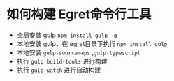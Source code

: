 # 如何构建 Egret命令行工具

* 全局安装 gulp ```npm install gulp -g```  
* 本地安装 gulp，在 egret目录下执行 ``` npm install gulp ```
* 本地安装 ```gulp-sourcemaps``` ,```gulp-typescript```
* 执行 ``` gulp build-tools ``` 进行构建
* 执行 ``` gulp watch ```  进行自动构建